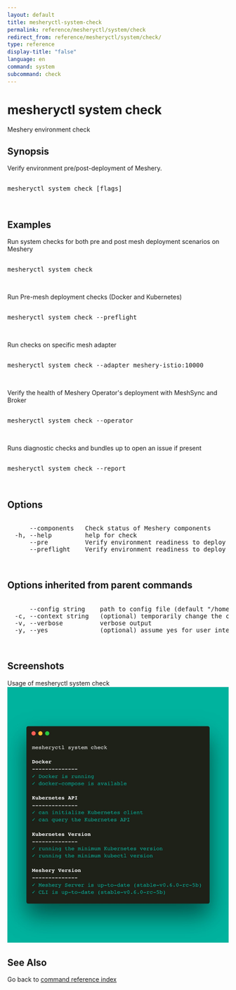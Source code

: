 ```yaml
---
layout: default
title: mesheryctl-system-check
permalink: reference/mesheryctl/system/check
redirect_from: reference/mesheryctl/system/check/
type: reference
display-title: "false"
language: en
command: system
subcommand: check
---
```


# mesheryctl system check

Meshery environment check

## Synopsis

Verify environment pre/post-deployment of Meshery.

<pre class='codeblock-pre'>
<div class='codeblock'>
mesheryctl system check [flags]

</div>
</pre> 

## Examples

Run system checks for both pre and post mesh deployment scenarios on Meshery
<pre class='codeblock-pre'>
<div class='codeblock'>
mesheryctl system check

</div>
</pre> 

Run Pre-mesh deployment checks (Docker and Kubernetes)
<pre class='codeblock-pre'>
<div class='codeblock'>
mesheryctl system check --preflight

</div>
</pre> 

Run checks on specific mesh adapter
<pre class='codeblock-pre'>
<div class='codeblock'>
mesheryctl system check --adapter meshery-istio:10000

</div>
</pre> 

Verify the health of Meshery Operator's deployment with MeshSync and Broker
<pre class='codeblock-pre'>
<div class='codeblock'>
mesheryctl system check --operator

</div>
</pre> 

Runs diagnostic checks and bundles up to open an issue if present
<pre class='codeblock-pre'>
<div class='codeblock'>
mesheryctl system check --report

</div>
</pre> 

## Options

<pre class='codeblock-pre'>
<div class='codeblock'>
      --components   Check status of Meshery components
  -h, --help         help for check
      --pre          Verify environment readiness to deploy Meshery
      --preflight    Verify environment readiness to deploy Meshery

</div>
</pre>

## Options inherited from parent commands

<pre class='codeblock-pre'>
<div class='codeblock'>
      --config string    path to config file (default "/home/admin-pc/.meshery/config.yaml")
  -c, --context string   (optional) temporarily change the current context.
  -v, --verbose          verbose output
  -y, --yes              (optional) assume yes for user interactive prompts.

</div>
</pre>

## Screenshots

Usage of mesheryctl system check
![check-usage](../../../../docs/assets/img/mesheryctl/check.jpeg)

## See Also

Go back to [command reference index](/reference/mesheryctl/) 
